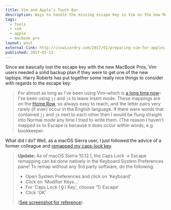 ```yaml
---
title: Vim and Apple’s Touch Bar
description: Ways to handle the missing escape key in Vim on the new MacBook Pro with Touch Bar
tags:
  - tools
  - vim
  - apple
  - macbook pro
layout: post
external-link: http://csswizardry.com/2017/01/preparing-vim-for-apples-touch-bar/
published: 2017-01-13
---
```


Since we basically lost the escape key with the new MacBook Pros, Vim users needed a solid backup plan if they were to get one of the new laptops. Harry Roberts has put together some really nice things to consider with regards to the escape key:

> For almost as long as I’ve been using Vim–which is [a long time now](http://csswizardry.com/2014/06/vim-for-people-who-think-things-like-vim-are-weird-and-hard/)–I’ve been using `jj` and `jk` to leave Insert mode. These mappings are on the [Home Row](https://en.wikipedia.org/wiki/Touch_typing#Home_row), so always easy to reach, and the letter pairs very rarely (if ever) occur in the English language. If there were words that contained `jj` and `jk` next to each other then I would be flung straight into Normal mode any time I tried to write them. (The reason I haven’t mapped `kk` to Escape is because it does occur within words, e.g. bookkeeper.

What did I do? Well, as a macOS Sierra user, I just followed the advice of a former colleague and [remapped my caps-lock key](http://www.jeffgeerling.com/blog/2016/remapping-caps-lock-key-escape-macos-sierra).

> **Update:** As of macOS Sierra 10.12.1, the Caps Lock -> Escape remapping can be done natively in the Keyboard System Preferences pane! To remap without any 3rd party software, do the following:
>
> * Open System Preferences and click on 'Keyboard'
> * Click on 'Modifier Keys...'
> * For 'Caps Lock (⇪) Key', choose '⎋ Escape'
> * Click 'OK'
>
> ([See screenshot for reference](http://www.jeffgeerling.com/sites/jeffgeerling.com/files/images/remap-caps-lock-to-escape.png)).
